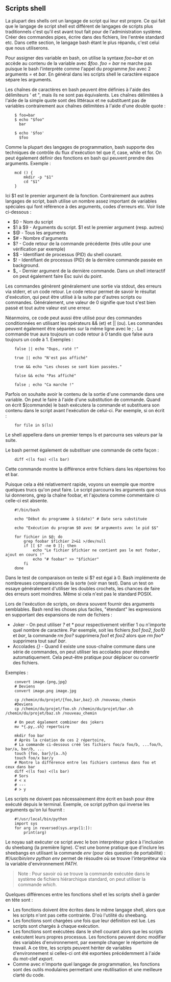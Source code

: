 ## Scripts shell

La plupart des shells ont un langage de script qui leur est propre. Ce qui fait que le langage de
script shell est différent de langages de scripts plus traditionnels c'est qu'il est avant tout fait
pour de l'administration système. Créer des commandes pipes, écrire dans des fichiers, lire l'entrée
standard etc. Dans cette section, le langage bash étant le plus répandu, c'est celui que nous
utiliserons.

Pour assigner des variable en bash, on utilise la syntaxe *foo=bar* et on accède au contenu de la
variable avec *$foo*. *foo = bar* ne marche pas puisque le bash l'interprète comme l'appel du
programme *foo* avec 2 arguments *=* et *bar*. En général dans les scripts shell le caractère espace
sépare les arguments.

Les chaînes de caractères en bash peuvent être définies à l'aide des délimiteurs ' et ", mais ils ne
sont pas équivalents. Les chaînes délimitées à l'aide de la simple quote sont des littéraux et ne
substituent pas de variables contrairement aux chaînes délimitées à l'aide d'une double quote :
```bash,ignore
    $ foo=bar
    $ echo "$foo"
      bar
    
    $ echo '$foo'
      $foo
```
Comme la plupart des langages de programmation, bash supporte des techniques de contrôle du flux
d'exécution tel que if, case, while et for. On peut également définir des fonctions en bash qui
peuvent prendre des arguments. Exemple :
```bash,ignore
    mcd () {
        mkdir -p "$1"
        cd "$1"
    }
```
Ici $1 est le premier argument de la fonction. Contrairement aux autres langages de script, bash
utilise un nombre assez important de variables spéciales qui font référence à des arguments, codes
d'erreurs etc. Voir liste ci-dessous :

- $0 - Nom du script
- $1 à $9 - Arguments du script. $1 est le premier argument (resp. autres)
- $@ - Tous les arguments
- $# - Nombre d'arguments
- $? - Code retour de la commande précédente (très utile pour une vérification par exemple)
- $$ - Identifiant de processus (PID) du shell courant.
- $! - Identifiant de processus (PID) de la dernière commande passée en background.
- $_ - Dernier argument de la dernière commande. Dans un shell interactif on peut également faire
  Esc suivi du point.

Les commandes génèrent généralement une sortie via stdout, des erreurs via stderr, et un code
retour. Le code retour permet de savoir le résultat d'exécution, qui peut être utilisé à la suite
par d'autres scripts ou commandes. Généralement, une valeur de 0 signifie que tout s'est bien passé
et tout autre valeur est une erreur.

Néanmoins, ce code peut aussi être utilisé pour des commandes conditionnées en utilisant les
opérateurs && (et) et || (ou). Les commandes peuvent également être séparées sur la même ligne avec
le ; . La commande true aura toujours un code retour à 0 tandis que false aura toujours un code à 1.
Exemples :
```bash,ignore
    false || echo "Oups, raté !"
    
    true || echo "N'est pas affiché"
    
    true && echo "Les choses se sont bien passées."
    
    false && echo "Pas affiché"
    
    false ; echo "Ca marche !"
```
Parfois on souhaite avoir le contenu de la sortie d'une commande dans une variable. On peut le faire
à l'aide d'une substitution de commande. Quand on écrit $(commande) le bash exécutera la commande et
substituera son contenu dans le script avant l'exécution de celui-ci. Par exemple, si on écrit :
```bash,ignore
    for file in $(ls)
```
Le shell appellera dans un premier temps ls et parcourra ses valeurs par la suite.

Le bash permet également de substituer une commande de cette façon :
```bash,ignore
    diff <(ls foo) <(ls bar)
```
Cette commande montre la différence entre fichiers dans les répertoires foo et bar.

Puisque cela a été relativement rapide, voyons un exemple que montre quelques trucs qu'on peut
faire. Le script parcourra les arguments que nous lui donnerons, grep la chaîne foobar, et
l'ajoutera comme commentaire ci celle-ci est absente.
```bash,ignore
    #!/bin/bash
    
    echo "Début du programme à $(date)" # Date sera substituée
    
    echo "Exécution du program $0 avec $# arguments avec le pid $$"
    
    for fichier in $@; do
        grep foobar $fichier 2>&1 >/dev/null
        if [[ $? -ne 0 ]]; then
            echo "Le fichier $fichier ne contient pas le mot foobar, ajout en cours !"
            echo "# foobar" >> "$fichier"
        fi
    done
```
Dans le test de comparaison on teste si $? est égal à 0. Bash implémente de nombreuses comparaisons
de la sorte (voir man test). Dans un test on essaye généralement d'utiliser les doubles crochets,
les chances de faire des erreurs sont moindres. Même si cela n'est pas le standard POSIX.

Lors de l'exécution de scripts, on devra souvent fournir des arguments semblables. Bash rend les
choses plus faciles, "étendant" les expressions en supportant des expansions de nom de fichiers :

- Joker - On peut utiliser *?* et *\** pour respectivement vérifier 1 ou n'importe quel nombre de
  caractère. Par exemple, soit les fichiers *foo1* *foo2*, *foo10* et *bar*, la commande *rm foo?*
  supprimera *foo1* et *foo2* alors que *rm foo\** supprimera tout sauf *bar*.
- Accolades *{}* - Quand il existe une sous-chaîne commune dans une série de commandes, on peut
  utiliser les accolades pour étendre automatiquement. Cela peut-être pratique pour déplacer ou
  convertir des fichiers.

Exemples :
```bash,ignore
    convert image.{png,jpg}
    # Deviens
    convert image.png image.jpg
    
    cp /chemin/du/projet/{foo,bar,baz}.sh /nouveau_chemin
    #Deviens
    cp /chemin/du/projet/foo.sh /chemin/du/projet/bar.sh /chemin/du/projet/baz.sh /nouveau_chemin
    
    # On peut également combiner des jokers
    mv *{.py,.sh} repertoire
    
    mkdir foo bar
    # Après la création de ces 2 répertoire,
    # La commande ci-dessous créé les fichiers foo/a foo/b, ...foo/h, bar/a, bar/b, ...
    touch {foo, bar}/{a..h}
    touch foo/x bar/y
    # Montre la différence entre les fichiers contenus dans foo et ceux dans bar
    diff <(ls foo) <(ls bar)
    # Sors
    # < x
    # ---
    # > y
```
Les scripts ne doivent pas nécessairement être écrit en bash pour être exécuté depuis le terminal.
Exemple, ce script python qui inverse les arguments qu'on lui fournit :
```python,ignore
    #!/usr/local/bin/python
    import sys
    for arg in reversed(sys.argv[1:]):
        print(arg)
```
Le noyau sait exécuter ce script avec le bon interpréteur grâce à l'inclusion du sheebang (la
première ligne). C'est une bonne pratique que d'inclure les sheebangs en utilisant la commande *env*
(pour des question de portabilité) : *#!/usr/bin/env python* *env* permet de résoudre où se trouve
l'interpréteur via la variable d'environnement *PATH*.

> Note : Pour savoir où se trouve la commande exécutée dans le système de fichiers hiérarchique
standard, on peut utiliser la commande *which*.

Quelques différences entre les fonctions shell et les scripts shell à garder en tête sont :

- Les fonctions doivent être écrites dans le même langage shell, alors que les scripts n'ont pas
  cette contrainte. D'où l'utilité du sheebang.
- Les fonctions sont chargées une fois que leur définition est lue. Les scripts sont chargés à
  chaque exécution.
- Les fonctions sont exécutées dans le shell courant alors que les scripts exécutent leurs propres
  processus. Les fonctions peuvent donc modifier des variables d'environnement, par exemple changer
  le répertoire de travail. A ce titre, les scripts peuvent hériter de variables d'environnement si
  celles-ci ont été exportées précédemment à l'aide du mot-clef *export*.
- Comme avec n'importe quel langage de programmation, les fonctions sont des outils modulaires
  permettant une réutilisation et une meilleure clarté du code.
